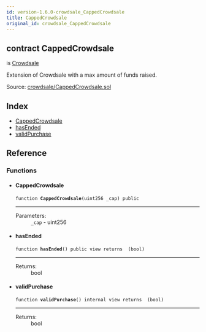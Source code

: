 ```yaml
---
id: version-1.6.0-crowdsale_CappedCrowdsale
title: CappedCrowdsale
original_id: crowdsale_CappedCrowdsale
---
```


<div class="contract-doc"><div class="contract"><h2 class="contract-header"><span class="contract-kind">contract</span> CappedCrowdsale</h2><p class="base-contracts"><span>is</span> <a href="crowdsale_Crowdsale.html">Crowdsale</a></p><p class="description">Extension of Crowdsale with a max amount of funds raised.</p><div class="source">Source: <a href="https://github.com/OpenZeppelin/zeppelin-solidity/blob/v1.6.0/contracts/crowdsale/CappedCrowdsale.sol" target="_blank">crowdsale/CappedCrowdsale.sol</a></div></div><div class="index"><h2>Index</h2><ul><li><a href="crowdsale_CappedCrowdsale.html#CappedCrowdsale">CappedCrowdsale</a></li><li><a href="crowdsale_CappedCrowdsale.html#hasEnded">hasEnded</a></li><li><a href="crowdsale_CappedCrowdsale.html#validPurchase">validPurchase</a></li></ul></div><div class="reference"><h2>Reference</h2><div class="functions"><h3>Functions</h3><ul><li><div class="item function"><span id="CappedCrowdsale" class="anchor-marker"></span><h4 class="name">CappedCrowdsale</h4><div class="body"><code class="signature">function <strong>CappedCrowdsale</strong><span>(uint256 _cap) </span><span>public </span></code><hr/><dl><dt><span class="label-parameters">Parameters:</span></dt><dd><div><code>_cap</code> - uint256</div></dd></dl></div></div></li><li><div class="item function"><span id="hasEnded" class="anchor-marker"></span><h4 class="name">hasEnded</h4><div class="body"><code class="signature">function <strong>hasEnded</strong><span>() </span><span>public </span><span>view </span><span>returns  (bool) </span></code><hr/><dl><dt><span class="label-return">Returns:</span></dt><dd>bool</dd></dl></div></div></li><li><div class="item function"><span id="validPurchase" class="anchor-marker"></span><h4 class="name">validPurchase</h4><div class="body"><code class="signature">function <strong>validPurchase</strong><span>() </span><span>internal </span><span>view </span><span>returns  (bool) </span></code><hr/><dl><dt><span class="label-return">Returns:</span></dt><dd>bool</dd></dl></div></div></li></ul></div></div></div>
